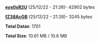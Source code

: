 [**eys0sR2U**](/data/eys0sR2U.txt) (25/12/22 - 21:26)- 42902 bytes

[**fZ38AcGB**](/data/fZ38AcGB.txt) (25/12/22 - 21:26)- 3245 bytes

**Total Datas**: 1701

**Total Size**: 10.61 MB / 10.6 MB